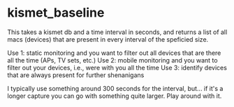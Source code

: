 # kismet_baseline
This takes a kismet db and a time interval in seconds, and returns a list of all macs (devices)
that are present in every interval of the speficied size.

Use 1: static monitoring and you want to filter out all devices that are there all the time (APs, TV sets, etc.)
Use 2: mobile monitoring and you want to filter out your devices, i.e., were with you all the time
Use 3: identify devices that are always present for further shenanigans

I typically use something around 300 seconds for the interval, but... if it's a longer capture
you can go with something quite larger. Play around with it.
